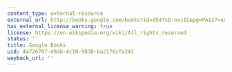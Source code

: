 ```yaml
---
content_type: external-resource
external_url: http://books.google.com/books?id=d54TsD-nx1IC&pg=PA127=onepage
has_external_license_warning: true
license: https://en.wikipedia.org/wiki/All_rights_reserved
status: ''
title: Google Books
uid: 4a726707-d8db-4c10-9838-ba2176cfa241
wayback_url: ''
---
```


